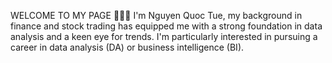 WELCOME TO MY PAGE 👋👋👋
I'm Nguyen Quoc Tue, my background in finance and stock trading has equipped me with a strong foundation in data analysis and a keen eye for trends. 
I'm particularly interested in pursuing a career in data analysis (DA) or business intelligence (BI).
